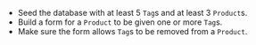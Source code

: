 - Seed the database with at least 5 `Tag`s and at least 3 `Product`s.
- Build a form for a `Product` to be given one or more `Tag`s.
- Make sure the form allows `Tag`s to be removed from a `Product`.